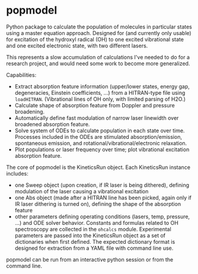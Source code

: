 popmodel
========
Python package to calculate the population of molecules in particular states using a master equation approach. Designed for (and currently only usable) for excitation of the hydroxyl radical (OH) to one excited vibrational state and one excited electronic state, with two different lasers.

This represents a slow accumulation of calculations I've needed to do for a research project, and would need some work to become more generalized.

Capabilities:
- Extract absorption feature information (upper/lower states, energy gap, degeneracies, Einstein coefficients, ...) from a HITRAN-type file using `loadHITRAN`. (Vibrational lines of OH only, with limited parsing of H2O.)
- Calculate shape of absorption feature from Doppler and pressure broadening.
- Automatically define fast modulation of narrow laser linewidth over broadened absorption feature.
- Solve system of ODEs to calculate population in each state over time. Processes included in the ODEs are stimulated absorption/emission, spontaneous emission, and rotational/vibrational/electronic relaxation.
- Plot populations or laser frequency over time; plot vibrational excitation absorption feature.

The core of popmodel is the KineticsRun object. Each KineticsRun instance includes:
- one Sweep object (upon creation, if IR laser is being dithered), defining modulation of the laser causing a vibrational excitation
- one Abs object (made after a HITRAN line has been picked, again only if IR laser dithering is turned on), defining the shape of the absorption feature
- other parameters defining operating conditions (lasers, temp, pressure, ...) and ODE solver behavior. Constants and formulas related to OH spectroscopy are collected in the `ohcalcs` module. Experimental parameters are passed into the KineticsRun object as a set of dictionaries when first defined. The expected dictionary format is designed for extraction from a YAML file with command line use.

popmodel can be run from an interactive python session or from the command line.
